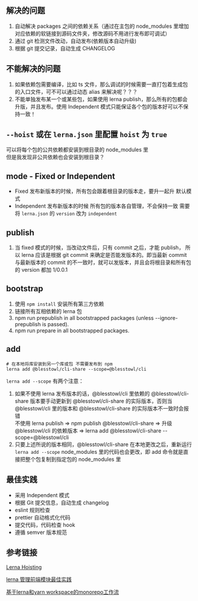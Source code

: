 ## 解决的问题

1. 自动解决 packages 之间的依赖关系（通过在主包的 node_modules 里增加对应依赖的软链接到源码文件夹，修改源码不用进行发布即可调试）
2. 通过 git 检测文件改动，自动发布(依赖版本自动升级)
3. 根据 git 提交记录，自动生成 CHANGELOG

## 不能解决的问题
1. 如果依赖包需要编译，比如 ts 文件，那么调试的时候需要一直打包着生成包的入口文件，可不可以通过动态 alias 来解决呢？？？
2. 不能单独发布某一个或某些包，如果使用 lerna publish，那么所有的包都会升版，并且发布。使用 Independent 模式只能保证各个包的版本好可以不保持一致！

## `--hoist` 或在 `lerna.json` 里配置 `hoist` 为 `true`

可以将每个包的公共依赖都安装到根目录的 node_modules 里  
但是我发现非公共依赖也会安装到根目录？

## mode - Fixed or Independent

- Fixed 发布新版本的时候，所有包会跟着根目录的版本走，要升一起升 默认模式
- Independent 发布新版本的时候 所有包的版本各自管理，不会保持一致 需要将 `lerna.json` 的 `version` 改为 `independent`

## publish

1. 当 fixed 模式的时候，当改动文件后，只有 commit 之后，才能 publish， 所以 lerna 应该是根据 git commit 来确定是否能发版本的。即当最新 commit 与最新版本的 commit 的不一致时，就可以发版本，并且会将根目录和所有包的 version 都加 1/0.0.1

## bootstrap

1. 使用 `npm install` 安装所有第三方依赖
2. 链接所有互相依赖的 lerna 包
3. npm run prepublish in all bootstrapped packages (unless --ignore-prepublish is passed).
4. npm run prepare in all bootstrapped packages.

## add

```shell
# 在本地将库安装到另一个库或包 不需要发布到 npm
lerna add @blesstowl/cli-share --scope=@blesstowl/cli
```
`lerna add --scope` 有两个注意：
1. 如果不使用 lerna 发布版本的话，@blesstowl/cli 里依赖的 @blesstowl/cli-share 版本要手动更新到 @blesstowl/cli-share 的实际版本，否则当 @blesstowl/cli 里的版本和 @blesstowl/cli-share 的实际版本不一致时会报错  
不使用 lerna publish  => npm publish @blesstowl/cli-share => 升级 @blesstowl/cli 的依赖版本 => lerna add @blesstowl/cli-share --scope=@blesstowl/cli
2. 只要上述所说的版本相同，@blesstowl/cli-share 在本地更改之后，重新运行 `lerna add --scope` node_modules 里的代码也会更改，即 add 命令就是直接把整个包复制到指定包的 node_modules 里

## 最佳实践

- 采用 Independent 模式
- 根据 Git 提交信息，自动生成 changelog
- eslint 规则检查
- prettier 自动格式化代码
- 提交代码，代码检查 hook
- 遵循 semver 版本规范

## 参考链接

[Lerna Hoisting](https://github.com/lerna/lerna/blob/main/doc/hoist.md)

[lerna 管理前端模块最佳实践](https://juejin.cn/post/6844903568751722509)

[基于lerna和yarn workspace的monorepo工作流](https://zhuanlan.zhihu.com/p/71385053)
